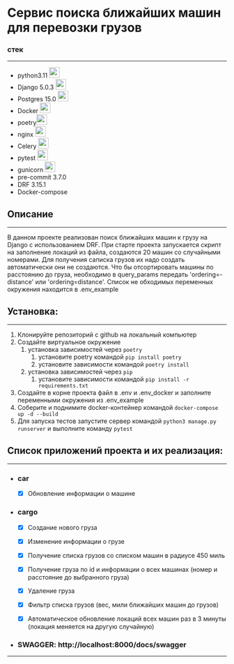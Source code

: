 # Сервис поиска ближайших машин для перевозки грузов

### стек

---

+ python3.11 <img height="24" width="24" src="https://cdn.simpleicons.org/python/5066b3" />
+ Django 5.0.3 <img height="24" width="24" src="https://cdn.simpleicons.org/django/5066b3" />
+ Postgres 15.0 <img height="24" width="24" src="https://cdn.simpleicons.org/postgresql/5066b3" />
+ Docker <img height="24" width="24" src="https://cdn.simpleicons.org/docker/5066b3" />
+ poetry<img height="24" width="24" src="https://cdn.simpleicons.org/poetry/" />
+ nginx <img height="24" width="24" src="https://cdn.simpleicons.org/nginx/5066b3" />
+ Celery <img height="24" width="24" src="https://cdn.simpleicons.org/celery/5066b3" />
+ pytest <img height="24" width="24" src="https://cdn.simpleicons.org/pytest/5066b3" />
+ gunicorn <img height="24" width="24" src="https://cdn.simpleicons.org/gunicorn/5066b3" />
+ pre-commit 3.7.0
+ DRF 3.15.1
+ Docker-compose

## Описание

---

В данном проекте реализован поиск ближайших машин к грузу на Django с использованием DRF. При старте проекта
запускается скрипт на заполнение локаций из файла, создаются 20 машин со случайными номерами. Для получения саписка
грузов их надо создать автоматически они не создаются.
Что бы
отсортировать
машины
по расстоянию до груза, необходимо в query_params передать 'ordering=-distance' или 'ordering=distance'.
Список не обходимых переменных окружения находится в .env_example

## Установка:

---

1. Клонируйте репозиторий с github на локальный компьютер
2. Создайте виртуальное окружение
    1. установка зависимостей через `poetry`
        1. установите poetry командой `pip install poetry`
        2. установите зависимости командой `poetry install`
    2. установка зависимостей через `pip`
        1. установите зависимости командой `pip install -r requirements.txt`
3. Создайте в корне проекта файл в .env и .env_docker и заполните переменными окружения из .env_example
4. Соберите и поднимите docker-контейнер командой `docker-compose up -d --build`
5. Для запуска тестов запустите сервер командой `python3 manage.py runserver` и выполните команду `pytest`

## Список приложений проекта и их реализация:

---

+ ### car
    + [x] Обновление информации о машине
+ ### cargo
    + [x] Создание нового груза
    + [x] Изменение информации о грузе
    + [x] Получение списка грузов со списком машин в радиусе 450 миль
    + [x] Получение груза по id и информации о всех машинах (номер и расстояние до выбранного груза)
    + [x] Удаление груза
    + [x] Фильтр списка грузов (вес, мили ближайших машин до грузов)
    + [x] Автоматическое обновление локаций всех машин раз в 3 минуты (локация меняется на другую случайную)


+ ### SWAGGER: http://localhost:8000/docs/swagger

---

